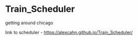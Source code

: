 # Train_Scheduler
getting around chicago

link to scheduler - https://alexcahn.github.io/Train_Scheduler/
